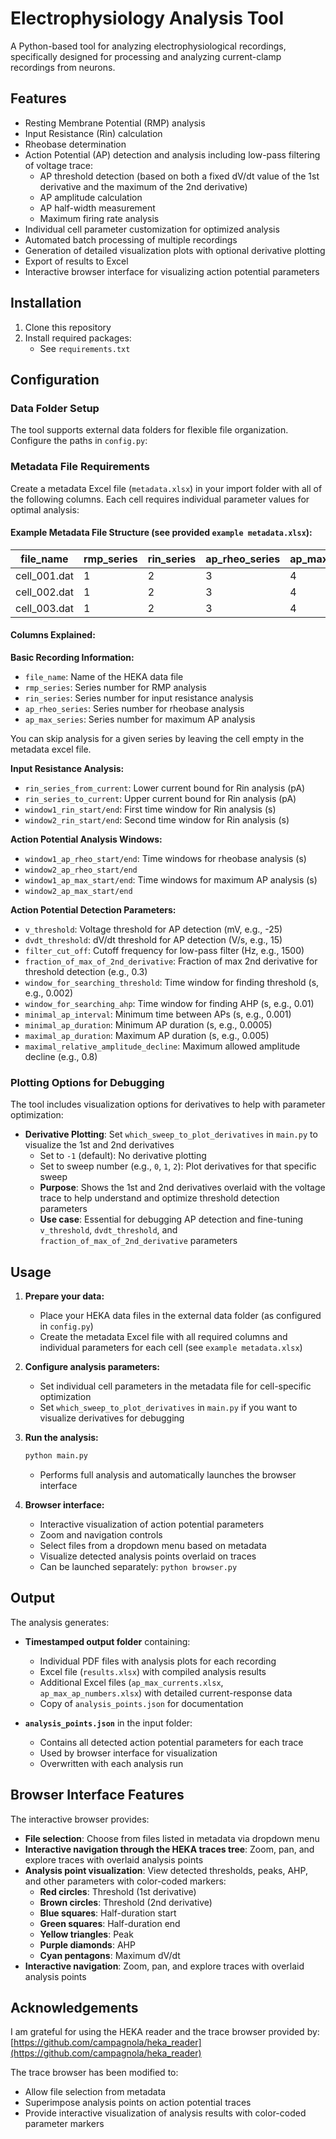 # Electrophysiology Analysis Tool

A Python-based tool for analyzing electrophysiological recordings, specifically designed for processing and analyzing current-clamp recordings from neurons. 

## Features

- Resting Membrane Potential (RMP) analysis
- Input Resistance (Rin) calculation
- Rheobase determination
- Action Potential (AP) detection and analysis including low-pass filtering of voltage trace:
  - AP threshold detection (based on both a fixed dV/dt value of the 1st derivative and the maximum of the 2nd derivative)
  - AP amplitude calculation
  - AP half-width measurement
  - Maximum firing rate analysis
- Individual cell parameter customization for optimized analysis
- Automated batch processing of multiple recordings
- Generation of detailed visualization plots with optional derivative plotting
- Export of results to Excel
- Interactive browser interface for visualizing action potential parameters

## Installation

1. Clone this repository
2. Install required packages:
   - See `requirements.txt`

## Configuration

### Data Folder Setup
The tool supports external data folders for flexible file organization. Configure the paths in `config.py`:

### Metadata File Requirements
Create a metadata Excel file (`metadata.xlsx`) in your import folder with all of the following columns. Each cell requires individual parameter values for optimal analysis:

#### Example Metadata File Structure (see provided `example metadata.xlsx`):
| file_name | rmp_series | rin_series | ap_rheo_series | ap_max_series | rin_series_from_current | rin_series_to_current | window1_rin_start | window1_rin_end | window2_rin_start | window2_rin_end | window1_ap_rheo_start | window1_ap_rheo_end | window2_ap_rheo_start | window2_ap_rheo_end | window1_ap_max_start | window1_ap_max_end | window2_ap_max_start | window2_ap_max_end | v_threshold | dvdt_threshold | filter_cut_off | fraction_of_max_of_2nd_derivative | window_for_searching_threshold | window_for_searching_ahp | minimal_ap_interval | minimal_ap_duration | maximal_ap_duration | maximal_relative_amplitude_decline |
|-----------|------------|------------|----------------|---------------|------------------------|----------------------|-------------------|-----------------|-------------------|------------------|----------------------|---------------------|----------------------|---------------------|----------------------|--------------------|--------------------|--------------------|-----------|--------------|--------------|---------------------------------|------------------------------|-------------------------|--------------------|--------------------|--------------------|---------------------------------|
| cell_001.dat | 1 | 2 | 3 | 4 | -50 | 50 | 0.01 | 0.09 | 0.30 | 0.39 | 0.01 | 0.09 | 0.30 | 0.39 | 0.01 | 0.09 | 0.30 | 0.39 | -25 | 15 | 1500 | 0.3 | 0.002 | 0.01 | 0.001 | 0.0005 | 0.005 | 0.8 |
| cell_002.dat | 1 | 2 | 3 | 4 | -50 | 50 | 0.01 | 0.09 | 0.30 | 0.39 | 0.01 | 0.09 | 0.30 | 0.39 | 0.01 | 0.09 | 0.30 | 0.39 | -30 | 12 | 2000 | 0.3 | 0.002 | 0.01 | 0.001 | 0.0007 | 0.005 | 0.8 |
| cell_003.dat | 1 | 2 | 3 | 4 | -50 | 50 | 0.01 | 0.09 | 0.30 | 0.39 | 0.01 | 0.09 | 0.30 | 0.39 | 0.01 | 0.09 | 0.30 | 0.39 | -20 | 18 | 1200 | 0.3 | 0.002 | 0.01 | 0.001 | 0.0004 | 0.005 | 0.8 |

#### Columns Explained:

**Basic Recording Information:**
- `file_name`: Name of the HEKA data file
- `rmp_series`: Series number for RMP analysis
- `rin_series`: Series number for input resistance analysis
- `ap_rheo_series`: Series number for rheobase analysis
- `ap_max_series`: Series number for maximum AP analysis

You can skip analysis for a given series by leaving the cell empty in the metadata excel file. 

**Input Resistance Analysis:**
- `rin_series_from_current`: Lower current bound for Rin analysis (pA)
- `rin_series_to_current`: Upper current bound for Rin analysis (pA)
- `window1_rin_start/end`: First time window for Rin analysis (s)
- `window2_rin_start/end`: Second time window for Rin analysis (s)

**Action Potential Analysis Windows:**
- `window1_ap_rheo_start/end`: Time windows for rheobase analysis (s)
- `window2_ap_rheo_start/end`
- `window1_ap_max_start/end`: Time windows for maximum AP analysis (s)
- `window2_ap_max_start/end`

**Action Potential Detection Parameters:**
- `v_threshold`: Voltage threshold for AP detection (mV, e.g., -25)
- `dvdt_threshold`: dV/dt threshold for AP detection (V/s, e.g., 15)
- `filter_cut_off`: Cutoff frequency for low-pass filter (Hz, e.g., 1500)
- `fraction_of_max_of_2nd_derivative`: Fraction of max 2nd derivative for threshold detection (e.g., 0.3)
- `window_for_searching_threshold`: Time window for finding threshold (s, e.g., 0.002)
- `window_for_searching_ahp`: Time window for finding AHP (s, e.g., 0.01)
- `minimal_ap_interval`: Minimum time between APs (s, e.g., 0.001)
- `minimal_ap_duration`: Minimum AP duration (s, e.g., 0.0005)
- `maximal_ap_duration`: Maximum AP duration (s, e.g., 0.005)
- `maximal_relative_amplitude_decline`: Maximum allowed amplitude decline (e.g., 0.8)

### Plotting Options for Debugging

The tool includes visualization options for derivatives to help with parameter optimization:

- **Derivative Plotting**: Set `which_sweep_to_plot_derivatives` in `main.py` to visualize the 1st and 2nd derivatives
  - Set to `-1` (default): No derivative plotting
  - Set to sweep number (e.g., `0`, `1`, `2`): Plot derivatives for that specific sweep
  - **Purpose**: Shows the 1st and 2nd derivatives overlaid with the voltage trace to help understand and optimize threshold detection parameters
  - **Use case**: Essential for debugging AP detection and fine-tuning `v_threshold`, `dvdt_threshold`, and `fraction_of_max_of_2nd_derivative` parameters

## Usage

1. **Prepare your data:**
   - Place your HEKA data files in the external data folder (as configured in `config.py`)
   - Create the metadata Excel file with all required columns and individual parameters for each cell (see `example metadata.xlsx`)

2. **Configure analysis parameters:**
   - Set individual cell parameters in the metadata file for cell-specific optimization
   - Set `which_sweep_to_plot_derivatives` in `main.py` if you want to visualize derivatives for debugging

3. **Run the analysis:**
   ```bash
   python main.py
   ```
   - Performs full analysis and automatically launches the browser interface

4. **Browser interface:**
   - Interactive visualization of action potential parameters
   - Zoom and navigation controls
   - Select files from a dropdown menu based on metadata
   - Visualize detected analysis points overlaid on traces
   - Can be launched separately: `python browser.py`

## Output

The analysis generates:

- **Timestamped output folder** containing:
  - Individual PDF files with analysis plots for each recording
  - Excel file (`results.xlsx`) with compiled analysis results
  - Additional Excel files (`ap_max_currents.xlsx`, `ap_max_ap_numbers.xlsx`) with detailed current-response data
  - Copy of `analysis_points.json` for documentation

- **`analysis_points.json`** in the input folder:
  - Contains all detected action potential parameters for each trace
  - Used by browser interface for visualization
  - Overwritten with each analysis run

## Browser Interface Features

The interactive browser provides:

- **File selection**: Choose from files listed in metadata via dropdown menu
- **Interactive navigation through the HEKA traces tree**: Zoom, pan, and explore traces with overlaid analysis points
- **Analysis point visualization**: View detected thresholds, peaks, AHP, and other parameters with color-coded markers:
  - **Red circles**: Threshold (1st derivative)
  - **Brown circles**: Threshold (2nd derivative)
  - **Blue squares**: Half-duration start
  - **Green squares**: Half-duration end
  - **Yellow triangles**: Peak
  - **Purple diamonds**: AHP
  - **Cyan pentagons**: Maximum dV/dt
- **Interactive navigation**: Zoom, pan, and explore traces with overlaid analysis points

## Acknowledgements

I am grateful for using the HEKA reader and the trace browser provided by: [https://github.com/campagnola/heka_reader](https://github.com/campagnola/heka_reader)

The trace browser has been modified to:
- Allow file selection from metadata
- Superimpose analysis points on action potential traces
- Provide interactive visualization of analysis results with color-coded parameter markers